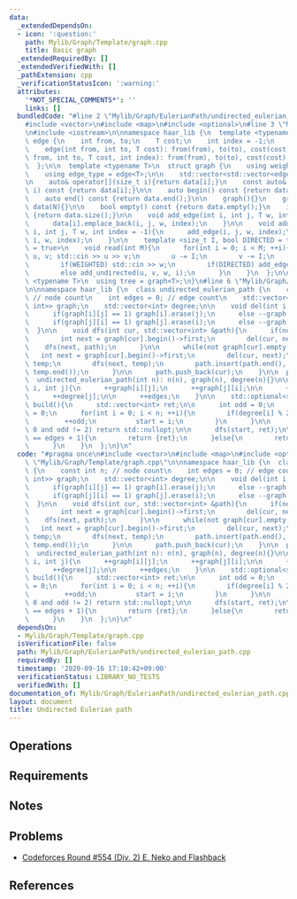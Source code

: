 ```yaml
---
data:
  _extendedDependsOn:
  - icon: ':question:'
    path: Mylib/Graph/Template/graph.cpp
    title: Basic graph
  _extendedRequiredBy: []
  _extendedVerifiedWith: []
  _pathExtension: cpp
  _verificationStatusIcon: ':warning:'
  attributes:
    '*NOT_SPECIAL_COMMENTS*': ''
    links: []
  bundledCode: "#line 2 \"Mylib/Graph/EulerianPath/undirected_eulerian_path.cpp\"\n\
    #include <vector>\n#include <map>\n#include <optional>\n#line 3 \"Mylib/Graph/Template/graph.cpp\"\
    \n#include <iostream>\n\nnamespace haar_lib {\n  template <typename T>\n  struct\
    \ edge {\n    int from, to;\n    T cost;\n    int index = -1;\n    edge(){}\n\
    \    edge(int from, int to, T cost): from(from), to(to), cost(cost){}\n    edge(int\
    \ from, int to, T cost, int index): from(from), to(to), cost(cost), index(index){}\n\
    \  };\n\n  template <typename T>\n  struct graph {\n    using weight_type = T;\n\
    \    using edge_type = edge<T>;\n\n    std::vector<std::vector<edge<T>>> data;\n\
    \n    auto& operator[](size_t i){return data[i];}\n    const auto& operator[](size_t\
    \ i) const {return data[i];}\n\n    auto begin() const {return data.begin();}\n\
    \    auto end() const {return data.end();}\n\n    graph(){}\n    graph(int N):\
    \ data(N){}\n\n    bool empty() const {return data.empty();}\n    int size() const\
    \ {return data.size();}\n\n    void add_edge(int i, int j, T w, int index = -1){\n\
    \      data[i].emplace_back(i, j, w, index);\n    }\n\n    void add_undirected(int\
    \ i, int j, T w, int index = -1){\n      add_edge(i, j, w, index);\n      add_edge(j,\
    \ i, w, index);\n    }\n\n    template <size_t I, bool DIRECTED = true, bool WEIGHTED\
    \ = true>\n    void read(int M){\n      for(int i = 0; i < M; ++i){\n        int\
    \ u, v; std::cin >> u >> v;\n        u -= I;\n        v -= I;\n        T w = 1;\n\
    \        if(WEIGHTED) std::cin >> w;\n        if(DIRECTED) add_edge(u, v, w, i);\n\
    \        else add_undirected(u, v, w, i);\n      }\n    }\n  };\n\n  template\
    \ <typename T>\n  using tree = graph<T>;\n}\n#line 6 \"Mylib/Graph/EulerianPath/undirected_eulerian_path.cpp\"\
    \n\nnamespace haar_lib {\n  class undirected_eulerian_path {\n    const int n;\
    \ // node count\n    int edges = 0; // edge count\n    std::vector<std::map<int,\
    \ int>> graph;\n    std::vector<int> degree;\n\n    void del(int i, int j){\n\
    \      if(graph[i][j] == 1) graph[i].erase(j);\n      else --graph[i][j];\n\n\
    \      if(graph[j][i] == 1) graph[j].erase(i);\n      else --graph[j][i];\n  \
    \  }\n\n    void dfs(int cur, std::vector<int> &path){\n      if(not graph[cur].empty()){\n\
    \        int next = graph[cur].begin()->first;\n        del(cur, next);\n    \
    \    dfs(next, path);\n      }\n\n      while(not graph[cur].empty()){\n     \
    \   int next = graph[cur].begin()->first;\n        del(cur, next);\n        std::vector<int>\
    \ temp;\n        dfs(next, temp);\n        path.insert(path.end(), temp.begin(),\
    \ temp.end());\n      }\n\n      path.push_back(cur);\n    }\n\n  public:\n  \
    \  undirected_eulerian_path(int n): n(n), graph(n), degree(n){}\n\n    void add(int\
    \ i, int j){\n      ++graph[i][j];\n      ++graph[j][i];\n\n      ++degree[i];\n\
    \      ++degree[j];\n\n      ++edges;\n    }\n\n    std::optional<std::vector<int>>\
    \ build(){\n      std::vector<int> ret;\n\n      int odd = 0;\n      int start\
    \ = 0;\n      for(int i = 0; i < n; ++i){\n        if(degree[i] % 2 == 1){\n \
    \         ++odd;\n          start = i;\n        }\n      }\n\n      if(odd !=\
    \ 0 and odd != 2) return std::nullopt;\n\n      dfs(start, ret);\n\n      if((int)ret.size()\
    \ == edges + 1){\n        return {ret};\n      }else{\n        return std::nullopt;\n\
    \      }\n    }\n  };\n}\n"
  code: "#pragma once\n#include <vector>\n#include <map>\n#include <optional>\n#include\
    \ \"Mylib/Graph/Template/graph.cpp\"\n\nnamespace haar_lib {\n  class undirected_eulerian_path\
    \ {\n    const int n; // node count\n    int edges = 0; // edge count\n    std::vector<std::map<int,\
    \ int>> graph;\n    std::vector<int> degree;\n\n    void del(int i, int j){\n\
    \      if(graph[i][j] == 1) graph[i].erase(j);\n      else --graph[i][j];\n\n\
    \      if(graph[j][i] == 1) graph[j].erase(i);\n      else --graph[j][i];\n  \
    \  }\n\n    void dfs(int cur, std::vector<int> &path){\n      if(not graph[cur].empty()){\n\
    \        int next = graph[cur].begin()->first;\n        del(cur, next);\n    \
    \    dfs(next, path);\n      }\n\n      while(not graph[cur].empty()){\n     \
    \   int next = graph[cur].begin()->first;\n        del(cur, next);\n        std::vector<int>\
    \ temp;\n        dfs(next, temp);\n        path.insert(path.end(), temp.begin(),\
    \ temp.end());\n      }\n\n      path.push_back(cur);\n    }\n\n  public:\n  \
    \  undirected_eulerian_path(int n): n(n), graph(n), degree(n){}\n\n    void add(int\
    \ i, int j){\n      ++graph[i][j];\n      ++graph[j][i];\n\n      ++degree[i];\n\
    \      ++degree[j];\n\n      ++edges;\n    }\n\n    std::optional<std::vector<int>>\
    \ build(){\n      std::vector<int> ret;\n\n      int odd = 0;\n      int start\
    \ = 0;\n      for(int i = 0; i < n; ++i){\n        if(degree[i] % 2 == 1){\n \
    \         ++odd;\n          start = i;\n        }\n      }\n\n      if(odd !=\
    \ 0 and odd != 2) return std::nullopt;\n\n      dfs(start, ret);\n\n      if((int)ret.size()\
    \ == edges + 1){\n        return {ret};\n      }else{\n        return std::nullopt;\n\
    \      }\n    }\n  };\n}\n"
  dependsOn:
  - Mylib/Graph/Template/graph.cpp
  isVerificationFile: false
  path: Mylib/Graph/EulerianPath/undirected_eulerian_path.cpp
  requiredBy: []
  timestamp: '2020-09-16 17:10:42+09:00'
  verificationStatus: LIBRARY_NO_TESTS
  verifiedWith: []
documentation_of: Mylib/Graph/EulerianPath/undirected_eulerian_path.cpp
layout: document
title: Undirected Eulerian path
---
```


## Operations

## Requirements

## Notes

## Problems

- [Codeforces Round #554 (Div. 2) E. Neko and Flashback](https://codeforces.com/contest/1152/problem/E)

## References


